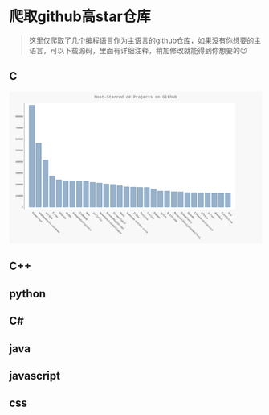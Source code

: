 # 爬取github高star仓库

> 这里仅爬取了几个编程语言作为主语言的github仓库，如果没有你想要的主语言，可以下载源码，里面有详细注释，稍加修改就能得到你想要的😉

## C
![](https://github.com/MrFeng245/get_repo_highStar/blob/main/image/c%23_repos.svg)

## C++


## python


## C#


## java


## javascript


## css


